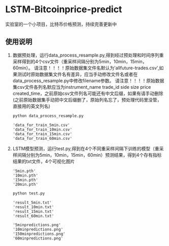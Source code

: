 # LSTM-Bitcoinprice-predict
实验室的一个小项目，比特币价格预测，持续完善更新中
## 使用说明
1. 数据预处理，运行data_process_resample.py,得到经过预处理和时间序列重采样得到的4个csv文件（重采样间隔分别为5min，10min，15min，60min）。
   请注意！！！！原始数据集文件名默认为'allfuture-trades.csv',如果测试时原始数据集文件名有差异，应当手动修改文件名或者在data_process_resample.py中修改filename参数。
   请注意！！！！原始数据集csv文件各列名默应当为instrument_name	trade_id	side	size	price	created_time，之前原始csv文件列名可能还有中文后缀，如果有请手动删除(之前原始数据集手动把中文后缀删了，原始列名忘了，预处理代码里没管，直接用的英文列名)

    ```bash
    python data_process_resample.py
    ```
    ```预处理后得到文件
   'data_for_train_5min.csv'
   'data_for_train_10min.csv'
   'data_for_train_15min.csv'
   'data_for_train_60min.csv'
    ```
2. LSTM模型预测，运行test.py,得到在4个不同重采样间隔下训练的模型（重采样间隔分别为5min，10min，15min，60min）预测结果，得到4个存有指标结果的txt文件，4个可视化图片
   ```模型pth文件
   '5min.pth'
   '10min.pth'
   '15min.pth'
   '20min.pth'
    ```
    ```bash
    python test.py
    ```
    ```4个存有指标结果的txt文件保存在
    'result_5min.txt'
    'result_10min.txt'
    'result_15min.txt'
    'result_60min.txt'
    ```
    ```4个可视化图片保存在
    '5minpredictions.png'
    '10minpredictions.png'
    '150minpredictions.png'
    '60minpredictions.png'
    ```
